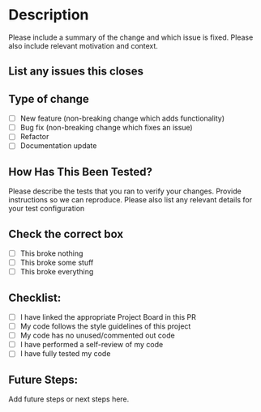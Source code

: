 
# Description

Please include a summary of the change and which issue is fixed. Please also include relevant motivation and context.

## List any issues this closes


## Type of change

- [ ] New feature (non-breaking change which adds functionality)
- [ ] Bug fix (non-breaking change which fixes an issue)
- [ ] Refactor
- [ ] Documentation update

## How Has This Been Tested?

Please describe the tests that you ran to verify your changes. Provide instructions so we can reproduce. Please also list any relevant details for your test configuration


## Check the correct box

- [ ] This broke nothing
- [ ] This broke some stuff
- [ ] This broke everything

## Checklist:

- [ ] I have linked the appropriate Project Board in this PR
- [ ] My code follows the style guidelines of this project
- [ ] My code has no unused/commented out code
- [ ] I have performed a self-review of my code
- [ ] I have fully tested my code

## Future Steps:

Add future steps or next steps here.